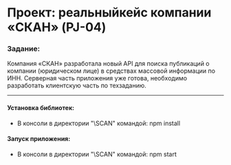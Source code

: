 
**<h1>Проект: реальныйкейс  компании «СКАН» (PJ-04)</h1>**

<h3>Задание:</h3>
<p>Компания «СКАН» разработала новый API для поиска публикаций о компании (юридическом лице) в средствах массовой информации по ИНН. Серверная часть приложения уже готова, необходимо разработать клиентскую часть по техзаданию.</p>
<hr>
<h4>Установка библиотек:</h4>
<ul>
        <li>В консоли в директории "\SCAN" командой: npm install</li>
</ul>
<h4>Запуск приложения:</h4>
<ul>
        <li>В консоли в директории "\SCAN" командой: npm start</li>
</ul>
